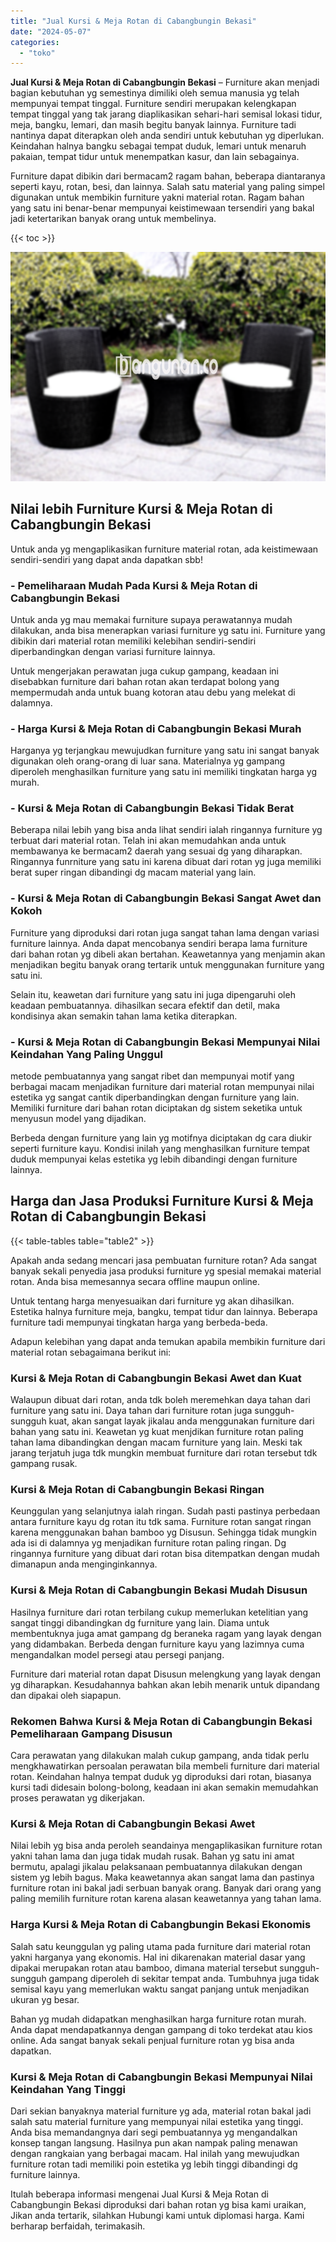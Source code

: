 ```yaml
---
title: "Jual Kursi & Meja Rotan di Cabangbungin Bekasi"
date: "2024-05-07"
categories: 
  - "toko"
---
```


**Jual Kursi & Meja Rotan di Cabangbungin Bekasi** – Furniture akan menjadi bagian kebutuhan yg semestinya dimiliki oleh semua manusia yg telah mempunyai tempat tinggal. Furniture sendiri merupakan kelengkapan tempat tinggal yang tak jarang diaplikasikan sehari-hari semisal lokasi tidur, meja, bangku, lemari, dan masih begitu banyak lainnya. Furniture tadi nantinya dapat diterapkan oleh anda sendiri untuk kebutuhan yg diperlukan. Keindahan halnya bangku sebagai tempat duduk, lemari untuk menaruh pakaian, tempat tidur untuk menempatkan kasur, dan lain sebagainya.

Furniture dapat dibikin dari bermacam2 ragam bahan, beberapa diantaranya seperti kayu, rotan, besi, dan lainnya. Salah satu material yang paling simpel digunakan untuk membikin furniture yakni material rotan. Ragam bahan yang satu ini benar-benar mempunyai keistimewaan tersendiri yang bakal jadi ketertarikan banyak orang untuk membelinya.

{{< toc >}}

![Jual Kursi & Meja Rotan di Cabangbungin Bekasi](/images/kursi-meja-rotan-murah51.png)

## Nilai lebih Furniture Kursi & Meja Rotan di Cabangbungin Bekasi

Untuk anda yg mengaplikasikan furniture material rotan, ada keistimewaan sendiri-sendiri yang dapat anda dapatkan sbb!

### \- Pemeliharaan Mudah Pada Kursi & Meja Rotan di Cabangbungin Bekasi

Untuk anda yg mau memakai furniture supaya perawatannya mudah dilakukan, anda bisa menerapkan variasi furniture yg satu ini. Furniture yang dibikin dari material rotan memiliki kelebihan sendiri-sendiri diperbandingkan dengan variasi furniture lainnya.

Untuk mengerjakan perawatan juga cukup gampang, keadaan ini disebabkan furniture dari bahan rotan akan terdapat bolong yang mempermudah anda untuk buang kotoran atau debu yang melekat di dalamnya.

### \- Harga Kursi & Meja Rotan di Cabangbungin Bekasi Murah

Harganya yg terjangkau mewujudkan furniture yang satu ini sangat banyak digunakan oleh orang-orang di luar sana. Materialnya yg gampang diperoleh menghasilkan furniture yang satu ini memiliki tingkatan harga yg murah.

### \- Kursi & Meja Rotan di Cabangbungin Bekasi Tidak Berat

Beberapa nilai lebih yang bisa anda lihat sendiri ialah ringannya furniture yg terbuat dari material rotan. Telah ini akan memudahkan anda untuk membawanya ke bermacam2 daerah yang sesuai dg yang diharapkan. Ringannya funrniture yang satu ini karena dibuat dari rotan yg juga memiliki berat super ringan dibandingi dg macam material yang lain.

### \- Kursi & Meja Rotan di Cabangbungin Bekasi Sangat Awet dan Kokoh

Furniture yang diproduksi dari rotan juga sangat tahan lama dengan variasi furniture lainnya. Anda dapat mencobanya sendiri berapa lama furniture dari bahan rotan yg dibeli akan bertahan. Keawetannya yang menjamin akan menjadikan begitu banyak orang tertarik untuk menggunakan furniture yang satu ini.

Selain itu, keawetan dari furniture yang satu ini juga dipengaruhi oleh keadaan pembuatannya. dihasilkan secara efektif dan detil, maka kondisinya akan semakin tahan lama ketika diterapkan.

### \- Kursi & Meja Rotan di Cabangbungin Bekasi Mempunyai Nilai Keindahan Yang Paling Unggul

metode pembuatannya yang sangat ribet dan mempunyai motif yang berbagai macam menjadikan furniture dari material rotan mempunyai nilai estetika yg sangat cantik diperbandingkan dengan furniture yang lain. Memiliki furniture dari bahan rotan diciptakan dg sistem seketika untuk menyusun model yang dijadikan.

Berbeda dengan furniture yang lain yg motifnya diciptakan dg cara diukir seperti furniture kayu. Kondisi inilah yang menghasilkan furniture tempat duduk mempunyai kelas estetika yg lebih dibandingi dengan furniture lainnya.

## Harga dan Jasa Produksi Furniture Kursi & Meja Rotan di Cabangbungin Bekasi

{{< table-tables table="table2" >}}

Apakah anda sedang mencari jasa pembuatan furniture rotan? Ada sangat banyak sekali penyedia jasa produksi furniture yg spesial memakai material rotan. Anda bisa memesannya secara offline maupun online.

Untuk tentang harga menyesuaikan dari furniture yg akan dihasilkan. Estetika halnya furniture meja, bangku, tempat tidur dan lainnya. Beberapa furniture tadi mempunyai tingkatan harga yang berbeda-beda.

Adapun kelebihan yang dapat anda temukan apabila membikin furniture dari material rotan sebagaimana berikut ini:

### Kursi & Meja Rotan di Cabangbungin Bekasi Awet dan Kuat

Walaupun dibuat dari rotan, anda tdk boleh meremehkan daya tahan dari furniture yang satu ini. Daya tahan dari furniture rotan juga sungguh-sungguh kuat, akan sangat layak jikalau anda menggunakan furniture dari bahan yang satu ini. Keawetan yg kuat menjdikan furniture rotan paling tahan lama dibandingkan dengan macam furniture yang lain. Meski tak jarang terjatuh juga tdk mungkin membuat furniture dari rotan tersebut tdk gampang rusak.

### Kursi & Meja Rotan di Cabangbungin Bekasi Ringan

Keunggulan yang selanjutnya ialah ringan. Sudah pasti pastinya perbedaan antara furniture kayu dg rotan itu tdk sama. Furniture rotan sangat ringan karena menggunakan bahan bamboo yg Disusun. Sehingga tidak mungkin ada isi di dalamnya yg menjadikan furniture rotan paling ringan. Dg ringannya furniture yang dibuat dari rotan bisa ditempatkan dengan mudah dimanapun anda menginginkannya.

### Kursi & Meja Rotan di Cabangbungin Bekasi Mudah Disusun

Hasilnya furniture dari rotan terbilang cukup memerlukan ketelitian yang sangat tinggi dibandingkan dg furniture yang lain. Diama untuk membentuknya juga amat gampang dg beraneka ragam yang layak dengan yang didambakan. Berbeda dengan furniture kayu yang lazimnya cuma mengandalkan model persegi atau persegi panjang.

Furniture dari material rotan dapat Disusun melengkung yang layak dengan yg diharapkan. Kesudahannya bahkan akan lebih menarik untuk dipandang dan dipakai oleh siapapun.

### Rekomen Bahwa Kursi & Meja Rotan di Cabangbungin Bekasi Pemeliharaan Gampang Disusun

Cara perawatan yang dilakukan malah cukup gampang, anda tidak perlu mengkhawatirkan persoalan perawatan bila membeli furniture dari material rotan. Keindahan halnya tempat duduk yg diproduksi dari rotan, biasanya kursi tadi didesain bolong-bolong, keadaan ini akan semakin memudahkan proses perawatan yg dikerjakan.

### Kursi & Meja Rotan di Cabangbungin Bekasi Awet

Nilai lebih yg bisa anda peroleh seandainya mengaplikasikan furniture rotan yakni tahan lama dan juga tidak mudah rusak. Bahan yg satu ini amat bermutu, apalagi jikalau pelaksanaan pembuatannya dilakukan dengan sistem yg lebih bagus. Maka keawetannya akan sangat lama dan pastinya furniture rotan ini bakal jadi serbuan banyak orang. Banyak dari orang yang paling memilih furniture rotan karena alasan keawetannya yang tahan lama.

### Harga Kursi & Meja Rotan di Cabangbungin Bekasi Ekonomis

Salah satu keunggulan yg paling utama pada furniture dari material rotan yakni harganya yang ekonomis. Hal ini dikarenakan material dasar yang dipakai merupakan rotan atau bamboo, dimana material tersebut sungguh-sungguh gampang diperoleh di sekitar tempat anda. Tumbuhnya juga tidak semisal kayu yang memerlukan waktu sangat panjang untuk menjadikan ukuran yg besar.

Bahan yg mudah didapatkan menghasilkan harga furniture rotan murah. Anda dapat mendapatkannya dengan gampang di toko terdekat atau kios online. Ada sangat banyak sekali penjual furniture rotan yg bisa anda dapatkan.

### Kursi & Meja Rotan di Cabangbungin Bekasi Mempunyai Nilai Keindahan Yang Tinggi

Dari sekian banyaknya material furniture yg ada, material rotan bakal jadi salah satu material furniture yang mempunyai nilai estetika yang tinggi. Anda bisa memandangnya dari segi pembuatannya yg mengandalkan konsep tangan langsung. Hasilnya pun akan nampak paling menawan dengan rangkaian yang berbagai macam. Hal inilah yang mewujudkan furniture rotan tadi memiliki poin estetika yg lebih tinggi dibandingi dg furniture lainnya.

Itulah beberapa informasi mengenai Jual Kursi & Meja Rotan di Cabangbungin Bekasi diproduksi dari bahan rotan yg bisa kami uraikan, Jikan anda tertarik, silahkan Hubungi kami untuk diplomasi harga. Kami berharap berfaidah, terimakasih.
